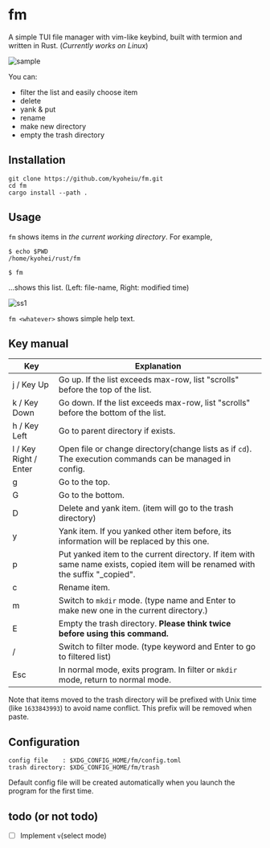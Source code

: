 # fm

A simple TUI file manager with vim-like keybind, built with termion and written in Rust.
(_Currently works on Linux_)

![sample](https://github.com/kyoheiu/fm/blob/main/screenshots/sample.gif)

You can:

- filter the list and easily choose item
- delete
- yank & put
- rename
- make new directory
- empty the trash directory

## Installation

```
git clone https://github.com/kyoheiu/fm.git
cd fm
cargo install --path .
```

## Usage

`fm` shows items in _the current working directory_. For example,

```
$ echo $PWD
/home/kyohei/rust/fm

$ fm
```

...shows this list. (Left: file-name, Right: modified time)

![ss1](https://github.com/kyoheiu/fm/blob/main/screenshots/1.jpg)

`fm <whatever>` shows simple help text.

## Key manual

| Key                   | Explanation                                                                                                                      |
| --------------------- | -------------------------------------------------------------------------------------------------------------------------------- |
| j / Key Up            | Go up. If the list exceeds max-row, list "scrolls" before the top of the list.                                                   |
| k / Key Down          | Go down. If the list exceeds max-row, list "scrolls" before the bottom of the list.                                              |
| h / Key Left          | Go to parent directory if exists.                                                                                                |
| l / Key Right / Enter | Open file or change directory(change lists as if `cd`). The execution commands can be managed in config.                         |
| g                     | Go to the top.                                                                                                                   |
| G                     | Go to the bottom.                                                                                                                |
| D                     | Delete and yank item. (item will go to the trash directory)                                                                      |
| y                     | Yank item. If you yanked other item before, its information will be replaced by this one.                                        |
| p                     | Put yanked item to the current directory. If item with same name exists, copied item will be renamed with the suffix "\_copied". |
| c                     | Rename item.                                                                                                                     |
| m                     | Switch to `mkdir` mode. (type name and Enter to make new one in the current directory.)                                          |
| E                     | Empty the trash directory. **Please think twice before using this command.**                                                     |
| /                     | Switch to filter mode. (type keyword and Enter to go to filtered list)                                                           |
| Esc                   | In normal mode, exits program. In filter or `mkdir` mode, return to normal mode.                                                 |

Note that items moved to the trash directory will be prefixed with Unix time (like `1633843993`) to avoid name conflict. This prefix will be removed when paste.

## Configuration

```
config file    : $XDG_CONFIG_HOME/fm/config.toml
trash directory: $XDG_CONFIG_HOME/fm/trash
```

Default config file will be created automatically when you launch the program for the first time.

## todo (or not todo)

- [ ] Implement `v`(select mode)
